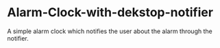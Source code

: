 # Alarm-Clock-with-dekstop-notifier
A simple alarm clock which notifies the user about the alarm through the notifier.
